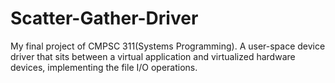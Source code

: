 # Scatter-Gather-Driver
My final project of CMPSC 311(Systems Programming).  A user-space device driver that sits between a virtual application and virtualized hardware devices, implementing the file I/O operations.
